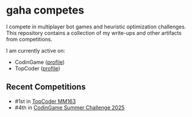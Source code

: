 # gaha competes

I compete in multiplayer bot games and heuristic optimization challenges. This repository contains a collection of my write-ups and other artifacts from competitions. 

I am currently active on:
* CodinGame ([profile](https://www.codingame.com/profile/6dbce2150706c532b6e91552091710626735103))
* TopCoder ([profile](https://profiles.topcoder.com/gaha))

## Recent Competitions
* #1st in [TopCoder MM163](https://github.com/szmikler/gaha-competes/tree/main/topcoder/250820-mm163)
* #4th in [CodinGame Summer Challenge 2025](https://github.com/szmikler/gaha-competes/tree/main/codingame/250628-summer-challenge-2025)
